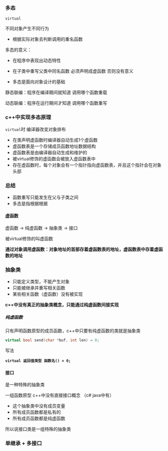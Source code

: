 ### 多态

`virtual`

不同对象产生不同行为



* 根据实际对象去判断调用的重名函数



多态的意义：

* 在程序中表现出动态特性
* 在子类中重写父类中同名函数 必须声明成虚函数 否则没有意义

* 多态是面向对象设计的基础



静态联编：程序在编译期间就知道 调用哪个函数重载

动态联编：程序在运行期间才知道 调用哪个函数重写



### c++中实现多态原理



`virtual`时 编译器改变对象排布

* 在类声明虚函数时编译器自动生成1个虚函数
* 虚函数表是一个存储成员函数地址数据结构
* 虚函数表是由编译器自动生成和维护的
* 被virtual修饰的虚函数会被放入虚函数表中
* 存在虚函数时，每个对象会有一个指针指向虚函数表，并且这个指针会在对象头部





### 总结

* 函数重写只能发生在父与子类之间
* 多态是指根据根据 



#### 虚函数

虚函数 -> 纯虚函数  -> 抽象类 -> 接口

被virtual修饰的叫虚函数

**通过对象调用虚函数：对象地址的首部存着虚函数表的地址，虚函数表中存着虚函数的地址**



### 抽象类

* 只能定义类型，不能产生对象
* 只能被继承并重写相关函数
* 某些相关函数（虚函数）没有被实现

**c++中没有真正的抽象类概念，只能通过纯虚函数间接实现**



##### 纯虚函数

只有声明函数原型的成员函数，c++中只要有纯虚函数的类就是抽象类

```c++
virtual bool send(char *buf, int len) = 0;
```

写法

**`virtual 返回值类型 函数名() = 0;`**





#### 接口

是一种特殊的抽象类

一组函数原型 c++中没有直接接口概念 （c# java中有）

* 这个抽象类中没有成员变量
* 所有成员函数都是私有的
* 所有成员函数都是纯虚函数

所以说接口类是一组特殊的抽象类



### 单继承 + 多接口

